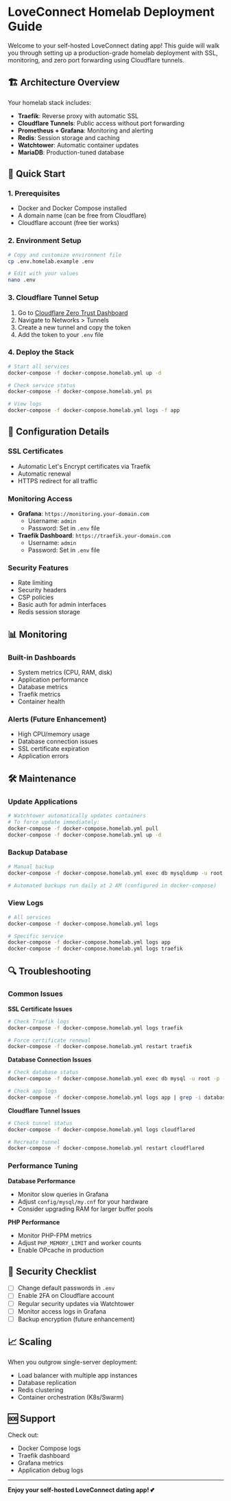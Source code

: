 # LoveConnect Homelab Deployment Guide

Welcome to your self-hosted LoveConnect dating app! This guide will walk you through setting up a production-grade homelab deployment with SSL, monitoring, and zero port forwarding using Cloudflare tunnels.

## 🏗️ Architecture Overview

Your homelab stack includes:
- **Traefik**: Reverse proxy with automatic SSL
- **Cloudflare Tunnels**: Public access without port forwarding
- **Prometheus + Grafana**: Monitoring and alerting
- **Redis**: Session storage and caching
- **Watchtower**: Automatic container updates
- **MariaDB**: Production-tuned database

## 🚀 Quick Start

### 1. Prerequisites
- Docker and Docker Compose installed
- A domain name (can be free from Cloudflare)
- Cloudflare account (free tier works)

### 2. Environment Setup
```bash
# Copy and customize environment file
cp .env.homelab.example .env

# Edit with your values
nano .env
```

### 3. Cloudflare Tunnel Setup
1. Go to [Cloudflare Zero Trust Dashboard](https://one.dash.cloudflare.com/)
2. Navigate to Networks > Tunnels
3. Create a new tunnel and copy the token
4. Add the token to your `.env` file

### 4. Deploy the Stack
```bash
# Start all services
docker-compose -f docker-compose.homelab.yml up -d

# Check service status
docker-compose -f docker-compose.homelab.yml ps

# View logs
docker-compose -f docker-compose.homelab.yml logs -f app
```

## 🔧 Configuration Details

### SSL Certificates
- Automatic Let's Encrypt certificates via Traefik
- Automatic renewal
- HTTPS redirect for all traffic

### Monitoring Access
- **Grafana**: `https://monitoring.your-domain.com`
  - Username: `admin`
  - Password: Set in `.env` file
- **Traefik Dashboard**: `https://traefik.your-domain.com`
  - Username: `admin` 
  - Password: Set in `.env` file

### Security Features
- Rate limiting
- Security headers
- CSP policies
- Basic auth for admin interfaces
- Redis session storage

## 📊 Monitoring

### Built-in Dashboards
- System metrics (CPU, RAM, disk)
- Application performance
- Database metrics
- Traefik metrics
- Container health

### Alerts (Future Enhancement)
- High CPU/memory usage
- Database connection issues
- SSL certificate expiration
- Application errors

## 🛠️ Maintenance

### Update Applications
```bash
# Watchtower automatically updates containers
# To force update immediately:
docker-compose -f docker-compose.homelab.yml pull
docker-compose -f docker-compose.homelab.yml up -d
```

### Backup Database
```bash
# Manual backup
docker-compose -f docker-compose.homelab.yml exec db mysqldump -u root -p loveconnect_prod > backup_$(date +%Y%m%d).sql

# Automated backups run daily at 2 AM (configured in docker-compose)
```

### View Logs
```bash
# All services
docker-compose -f docker-compose.homelab.yml logs

# Specific service
docker-compose -f docker-compose.homelab.yml logs app
docker-compose -f docker-compose.homelab.yml logs traefik
```

## 🔍 Troubleshooting

### Common Issues

**SSL Certificate Issues**
```bash
# Check Traefik logs
docker-compose -f docker-compose.homelab.yml logs traefik

# Force certificate renewal
docker-compose -f docker-compose.homelab.yml restart traefik
```

**Database Connection Issues**
```bash
# Check database status
docker-compose -f docker-compose.homelab.yml exec db mysql -u root -p -e "SHOW PROCESSLIST;"

# Check app logs
docker-compose -f docker-compose.homelab.yml logs app | grep -i database
```

**Cloudflare Tunnel Issues**
```bash
# Check tunnel status
docker-compose -f docker-compose.homelab.yml logs cloudflared

# Recreate tunnel
docker-compose -f docker-compose.homelab.yml restart cloudflared
```

### Performance Tuning

**Database Performance**
- Monitor slow queries in Grafana
- Adjust `config/mysql/my.cnf` for your hardware
- Consider upgrading RAM for larger buffer pools

**PHP Performance**
- Monitor PHP-FPM metrics
- Adjust `PHP_MEMORY_LIMIT` and worker counts
- Enable OPcache in production

## 🔐 Security Checklist

- [ ] Change default passwords in `.env`
- [ ] Enable 2FA on Cloudflare account
- [ ] Regular security updates via Watchtower
- [ ] Monitor access logs in Grafana
- [ ] Backup encryption (future enhancement)

## 📈 Scaling

When you outgrow single-server deployment:
- Load balancer with multiple app instances
- Database replication
- Redis clustering  
- Container orchestration (K8s/Swarm)

## 🆘 Support

Check out:
- Docker Compose logs
- Traefik dashboard
- Grafana metrics
- Application debug logs

---

**Enjoy your self-hosted LoveConnect dating app! 💕**